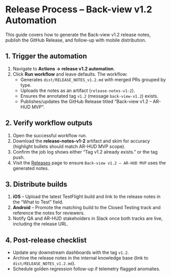 # Release Process – Back-view v1.2 Automation

This guide covers how to generate the Back-view v1.2 release notes, publish the GitHub Release, and follow-up with mobile distribution.

## 1. Trigger the automation
1. Navigate to **Actions → release v1.2 automation**.
2. Click **Run workflow** and leave defaults. The workflow:
   - Generates `dist/RELEASE_NOTES_v1.2.md` with merged PRs grouped by type.
   - Uploads the notes as an artifact (`release-notes-v1-2`).
   - Ensures the annotated tag `v1.2` (message `back-view-v1.2`) exists.
   - Publishes/updates the GitHub Release titled “Back-view v1.2 – AR-HUD MVP”.

## 2. Verify workflow outputs
1. Open the successful workflow run.
2. Download the **release-notes-v1-2** artifact and skim for accuracy (highlight bullets should match AR-HUD MVP scope).
3. Confirm the job log shows either “Tag v1.2 already exists.” or the tag push.
4. Visit the [Releases](../releases) page to ensure `Back-view v1.2 – AR-HUD MVP` uses the generated notes.

## 3. Distribute builds
1. **iOS** – Upload the latest TestFlight build and link to the release notes in the “What to Test” field.
2. **Android** – Promote the matching build to the Closed Testing track and reference the notes for reviewers.
3. Notify QA and AR-HUD stakeholders in Slack once both tracks are live, including the release URL.

## 4. Post-release checklist
- Update any downstream dashboards with the tag `v1.2`.
- Archive the release notes in the internal knowledge base (link to `dist/RELEASE_NOTES_v1.2.md`).
- Schedule golden regression follow-up if telemetry flagged anomalies.

